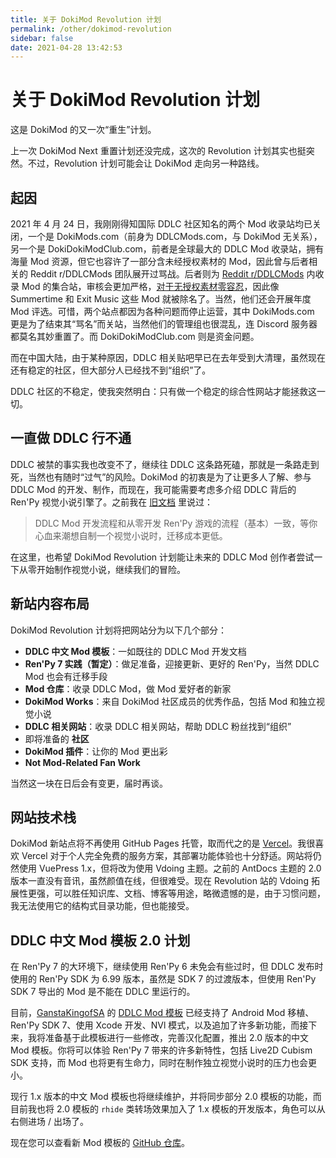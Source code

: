 ```yaml
---
title: 关于 DokiMod Revolution 计划
permalink: /other/dokimod-revolution
sidebar: false
date: 2021-04-28 13:42:53
---
```


# 关于 DokiMod Revolution 计划

这是 DokiMod 的又一次“重生”计划。

上一次 DokiMod Next 重置计划还没完成，这次的 Revolution 计划其实也挺突然。不过，Revolution 计划可能会让 DokiMod 走向另一种路线。

## 起因

2021 年 4 月 24 日，我刚刚得知国际 DDLC 社区知名的两个 Mod 收录站均已关闭，一个是 DokiMods.com（前身为 DDLCMods.com，与 DokiMod 无关系），另一个是 DokiDokiModClub.com，前者是全球最大的 DDLC Mod 收录站，拥有海量 Mod 资源，但它也容许了一部分含未经授权素材的 Mod，因此曾与后者相关的 Reddit r/DDLCMods 团队展开过骂战。后者则为 [Reddit r/DDLCMods](https://www.reddit.com/r/DDLCMods) 内收录 Mod 的集合站，审核会更加严格，[对于无授权素材零容忍](https://www.reddit.com/r/DDLCMods/comments/cd9blm/regarding_copyright/)，因此像 Summertime 和 Exit Music 这些 Mod 就被除名了。当然，他们还会开展年度 Mod 评选。可惜，两个站点都因为各种问题而停止运营，其中 DokiMods.com 更是为了结束其“骂名”而关站，当然他们的管理组也很混乱，连 Discord 服务器都莫名其妙重置了。而 DokiDokiModClub.com 则是资金问题。

而在中国大陆，由于某种原因，DDLC 相关贴吧早已在去年受到大清理，虽然现在还有稳定的社区，但大部分人已经找不到“组织”了。

DDLC 社区的不稳定，使我突然明白：只有做一个稳定的综合性网站才能拯救这一切。

## 一直做 DDLC 行不通
DDLC 被禁的事实我也改变不了，继续往 DDLC 这条路死磕，那就是一条路走到死，当然也有随时“过气”的风险。DokiMod 的初衷是为了让更多人了解、参与 DDLC Mod 的开发、制作，而现在，我可能需要考虑多介绍 DDLC 背后的 Ren'Py 视觉小说引擎了。之前我在 [旧文档](https://dokimod.cn/moddev/) 里说过：

> DDLC Mod 开发流程和从零开发 Ren'Py 游戏的流程（基本）一致，等你心血来潮想自制一个视觉小说时，迁移成本更低。

在这里，也希望 DokiMod Revolution 计划能让未来的 DDLC Mod 创作者尝试一下从零开始制作视觉小说，继续我们的冒险。

## 新站内容布局

DokiMod Revolution 计划将把网站分为以下几个部分：

- **DDLC 中文 Mod 模板**：一如既往的 DDLC Mod 开发文档
- **Ren'Py 7 实践（暂定）**：做足准备，迎接更新、更好的 Ren'Py，当然 DDLC Mod 也会有迁移手段
- **Mod 仓库**：收录 DDLC Mod，做 Mod 爱好者的新家
- **DokiMod Works**：来自 DokiMod 社区成员的优秀作品，包括 Mod 和独立视觉小说
- **DDLC 相关网站**：收录 DDLC 相关网站，帮助 DDLC 粉丝找到“组织”
- 即将准备的 **社区**
- **DokiMod 插件**：让你的 Mod 更出彩
- **Not Mod-Related Fan Work**

当然这一块在日后会有变更，届时再谈。

## 网站技术栈

DokiMod 新站点将不再使用 GitHub Pages 托管，取而代之的是 [Vercel](https://vercel.com)。我很喜欢 Vercel 对于个人完全免费的服务方案，其部署功能体验也十分舒适。网站将仍然使用 VuePress 1.x，但将改为使用 Vdoing 主题。之前的 AntDocs 主题的 2.0 版本一直没有音讯，虽然颜值在线，但很难受。现在 Revolution 站的 Vdoing 拓展性更强，可以胜任知识库、文档、博客等用途，略微遗憾的是，由于习惯问题，我无法使用它的结构式目录功能，但也能接受。

## DDLC 中文 Mod 模板 2.0 计划
在 Ren'Py 7 的大环境下，继续使用 Ren'Py 6 未免会有些过时，但 DDLC 发布时使用的 Ren'Py SDK 为 6.99 版本，虽然是 SDK 7 的过渡版本，但使用 Ren'Py SDK 7 导出的 Mod 是不能在 DDLC 里运行的。

目前，[GanstaKingofSA](https://github.com/GanstaKingofSA) 的 [DDLC Mod 模板](https://github.com/GanstaKingofSA/DDLCModTemplate2.0) 已经支持了 Android Mod 移植、Ren'Py SDK 7、使用 Xcode 开发、NVl 模式，以及追加了许多新功能，而接下来，我将准备基于此模板进行一些修改，完善汉化配置，推出 2.0 版本的中文 Mod 模板。你将可以体验 Ren'Py 7 带来的许多新特性，包括 Live2D Cubism SDK 支持，而 Mod 也将更有生命力，同时在制作独立视觉小说时的压力也会更小。

现行 1.x 版本的中文 Mod 模板也将继续维护，并将同步部分 2.0 模板的功能，而目前我也将 2.0 模板的 `rhide` 类转场效果加入了 1.x 模板的开发版本，角色可以从右侧进场 / 出场了。

现在您可以查看新 Mod 模板的 [GitHub 仓库](https://github.com/imgradeone/DDLCModTemplate-Chinese-next)。

## 